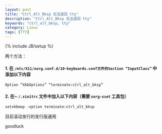 ```yaml
---
layout: post
title: "Ctrl_Alt_Bksp 无法退回 tty"
description: "Ctrl_Alt_Bksp 无法退回 tty"
keywords: "ctrl_alt_bksp, tty"
category: Linux
tags: [TTY]
---
```

{% include JB/setup %}

两个方法：

#### 1. 在 `/etc/X11/xorg.conf.d/10-keyboards.conf文件的Section “InputClass”` 中添加以下内容

    Option “XkbOptions” “terminate:ctrl_alt_bksp”

#### 2. 在~ `/.xinitrc` 文件中加入以下内容（需要 `xorg-xset` 工具包）

    setxkbmap -option terminate:ctrl_alt_bksp

目前滚动发行的发行版通用

goodluck
